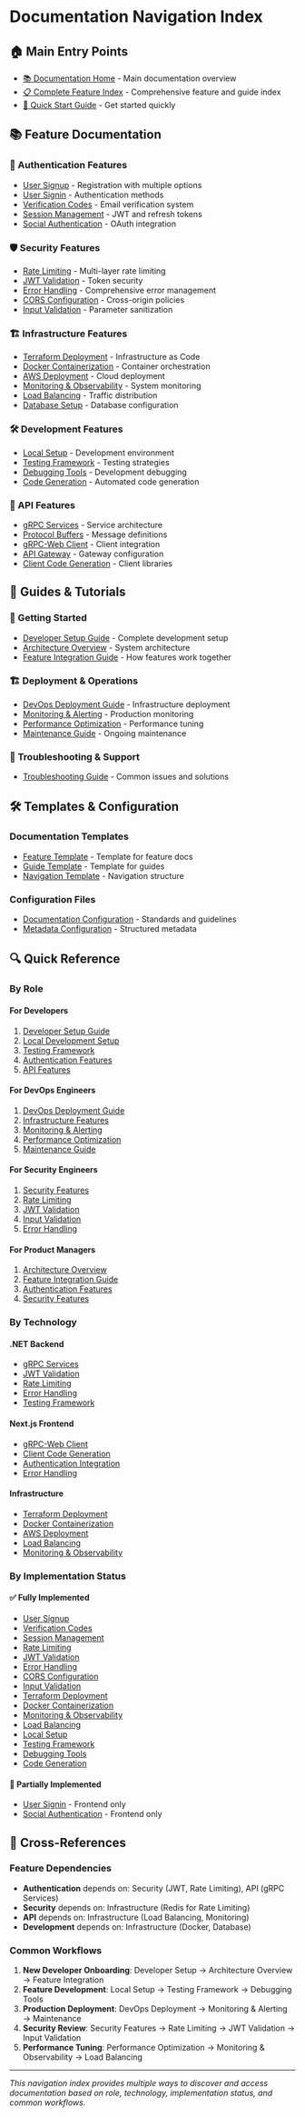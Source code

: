 # Documentation Navigation Index

## 🏠 Main Entry Points

- [📚 Documentation Home](README.md) - Main documentation overview
- [📋 Complete Feature Index](index.md) - Comprehensive feature and guide index
- [🚀 Quick Start Guide](guides/developer-setup.md) - Get started quickly

## 📚 Feature Documentation

### 🔐 Authentication Features
- [User Signup](features/authentication/user-signup.md) - Registration with multiple options
- [User Signin](features/authentication/user-signin.md) - Authentication methods
- [Verification Codes](features/authentication/verification-codes.md) - Email verification system
- [Session Management](features/authentication/session-management.md) - JWT and refresh tokens
- [Social Authentication](features/authentication/social-authentication.md) - OAuth integration

### 🛡️ Security Features
- [Rate Limiting](features/security/rate-limiting.md) - Multi-layer rate limiting
- [JWT Validation](features/security/jwt-validation.md) - Token security
- [Error Handling](features/security/error-handling.md) - Comprehensive error management
- [CORS Configuration](features/security/cors-configuration.md) - Cross-origin policies
- [Input Validation](features/security/input-validation.md) - Parameter sanitization

### 🏗️ Infrastructure Features
- [Terraform Deployment](features/infrastructure/terraform-deployment.md) - Infrastructure as Code
- [Docker Containerization](features/infrastructure/docker-containerization.md) - Container orchestration
- [AWS Deployment](features/infrastructure/aws-deployment.md) - Cloud deployment
- [Monitoring & Observability](features/infrastructure/monitoring-observability.md) - System monitoring
- [Load Balancing](features/infrastructure/load-balancing.md) - Traffic distribution
- [Database Setup](features/infrastructure/database-setup.md) - Database configuration

### 🛠️ Development Features
- [Local Setup](features/development/local-setup.md) - Development environment
- [Testing Framework](features/development/testing-framework.md) - Testing strategies
- [Debugging Tools](features/development/debugging-tools.md) - Development debugging
- [Code Generation](features/development/code-generation.md) - Automated code generation

### 🔌 API Features
- [gRPC Services](features/api-gateway/grpc-services.md) - Service architecture
- [Protocol Buffers](features/api-gateway/protocol-buffers.md) - Message definitions
- [gRPC-Web Client](features/api-gateway/grpc-web-client.md) - Client integration
- [API Gateway](features/api-gateway/api-gateway.md) - Gateway configuration
- [Client Code Generation](features/api-gateway/client-code-generation.md) - Client libraries

## 📖 Guides & Tutorials

### 🚀 Getting Started
- [Developer Setup Guide](guides/developer-setup.md) - Complete development setup
- [Architecture Overview](guides/architecture-overview.md) - System architecture
- [Feature Integration Guide](guides/feature-integration.md) - How features work together

### 🏗️ Deployment & Operations
- [DevOps Deployment Guide](guides/devops-deployment.md) - Infrastructure deployment
- [Monitoring & Alerting](guides/monitoring-alerting.md) - Production monitoring
- [Performance Optimization](guides/performance-optimization.md) - Performance tuning
- [Maintenance Guide](guides/maintenance.md) - Ongoing maintenance

### 🔧 Troubleshooting & Support
- [Troubleshooting Guide](guides/troubleshooting.md) - Common issues and solutions

## 🛠️ Templates & Configuration

### Documentation Templates
- [Feature Template](templates/feature-template.md) - Template for feature docs
- [Guide Template](templates/guide-template.md) - Template for guides
- [Navigation Template](templates/navigation-template.md) - Navigation structure

### Configuration Files
- [Documentation Configuration](config/documentation-config.md) - Standards and guidelines
- [Metadata Configuration](config/metadata.json) - Structured metadata

## 🔍 Quick Reference

### By Role

#### For Developers
1. [Developer Setup Guide](guides/developer-setup.md)
2. [Local Development Setup](features/development/local-setup.md)
3. [Testing Framework](features/development/testing-framework.md)
4. [Authentication Features](features/authentication/README.md)
5. [API Features](features/api-gateway/README.md)

#### For DevOps Engineers
1. [DevOps Deployment Guide](guides/devops-deployment.md)
2. [Infrastructure Features](features/infrastructure/README.md)
3. [Monitoring & Alerting](guides/monitoring-alerting.md)
4. [Performance Optimization](guides/performance-optimization.md)
5. [Maintenance Guide](guides/maintenance.md)

#### For Security Engineers
1. [Security Features](features/security/README.md)
2. [Rate Limiting](features/security/rate-limiting.md)
3. [JWT Validation](features/security/jwt-validation.md)
4. [Input Validation](features/security/input-validation.md)
5. [Error Handling](features/security/error-handling.md)

#### For Product Managers
1. [Architecture Overview](guides/architecture-overview.md)
2. [Feature Integration Guide](guides/feature-integration.md)
3. [Authentication Features](features/authentication/README.md)
4. [Security Features](features/security/README.md)

### By Technology

#### .NET Backend
- [gRPC Services](features/api-gateway/grpc-services.md)
- [JWT Validation](features/security/jwt-validation.md)
- [Rate Limiting](features/security/rate-limiting.md)
- [Error Handling](features/security/error-handling.md)
- [Testing Framework](features/development/testing-framework.md)

#### Next.js Frontend
- [gRPC-Web Client](features/api-gateway/grpc-web-client.md)
- [Client Code Generation](features/api-gateway/client-code-generation.md)
- [Authentication Integration](features/authentication/user-signup.md)
- [Error Handling](features/security/error-handling.md)

#### Infrastructure
- [Terraform Deployment](features/infrastructure/terraform-deployment.md)
- [Docker Containerization](features/infrastructure/docker-containerization.md)
- [AWS Deployment](features/infrastructure/aws-deployment.md)
- [Load Balancing](features/infrastructure/load-balancing.md)
- [Monitoring & Observability](features/infrastructure/monitoring-observability.md)

### By Implementation Status

#### ✅ Fully Implemented
- [User Signup](features/authentication/user-signup.md)
- [Verification Codes](features/authentication/verification-codes.md)
- [Session Management](features/authentication/session-management.md)
- [Rate Limiting](features/security/rate-limiting.md)
- [JWT Validation](features/security/jwt-validation.md)
- [Error Handling](features/security/error-handling.md)
- [CORS Configuration](features/security/cors-configuration.md)
- [Input Validation](features/security/input-validation.md)
- [Terraform Deployment](features/infrastructure/terraform-deployment.md)
- [Docker Containerization](features/infrastructure/docker-containerization.md)
- [Monitoring & Observability](features/infrastructure/monitoring-observability.md)
- [Load Balancing](features/infrastructure/load-balancing.md)
- [Local Setup](features/development/local-setup.md)
- [Testing Framework](features/development/testing-framework.md)
- [Debugging Tools](features/development/debugging-tools.md)
- [Code Generation](features/development/code-generation.md)

#### 🚧 Partially Implemented
- [User Signin](features/authentication/user-signin.md) - Frontend only
- [Social Authentication](features/authentication/social-authentication.md) - Frontend only

## 🔗 Cross-References

### Feature Dependencies
- **Authentication** depends on: Security (JWT, Rate Limiting), API (gRPC Services)
- **Security** depends on: Infrastructure (Redis for Rate Limiting)
- **API** depends on: Infrastructure (Load Balancing, Monitoring)
- **Development** depends on: Infrastructure (Docker, Database)

### Common Workflows
1. **New Developer Onboarding**: Developer Setup → Architecture Overview → Feature Integration
2. **Feature Development**: Local Setup → Testing Framework → Debugging Tools
3. **Production Deployment**: DevOps Deployment → Monitoring & Alerting → Maintenance
4. **Security Review**: Security Features → Rate Limiting → JWT Validation → Input Validation
5. **Performance Tuning**: Performance Optimization → Monitoring & Observability → Load Balancing

---

*This navigation index provides multiple ways to discover and access documentation based on role, technology, implementation status, and common workflows.*
</content>